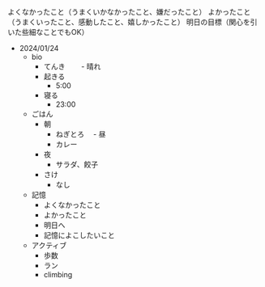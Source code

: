 よくなかったこと（うまくいかなかったこと、嫌だったこと）
よかったこと（うまくいったこと、感動したこと、嬉しかったこと）
明日の目標（関心を引いた些細なことでもOK）

- 2024/01/24
  - bio 
    - てんき
    　　- 晴れ
    - 起きる
      - 5:00
    - 寝る
      - 23:00
  - ごはん
    - 朝
      - ねぎとろ
  　- 昼
      - カレー
    - 夜
      - サラダ、餃子
    - さけ
      - なし
  - 記憶 
    - よくなかったこと
    - よかったこと
    - 明日へ
    - 記憶によこしたいこと
  - アクティブ
    - 歩数
    - ラン
    - climbing

